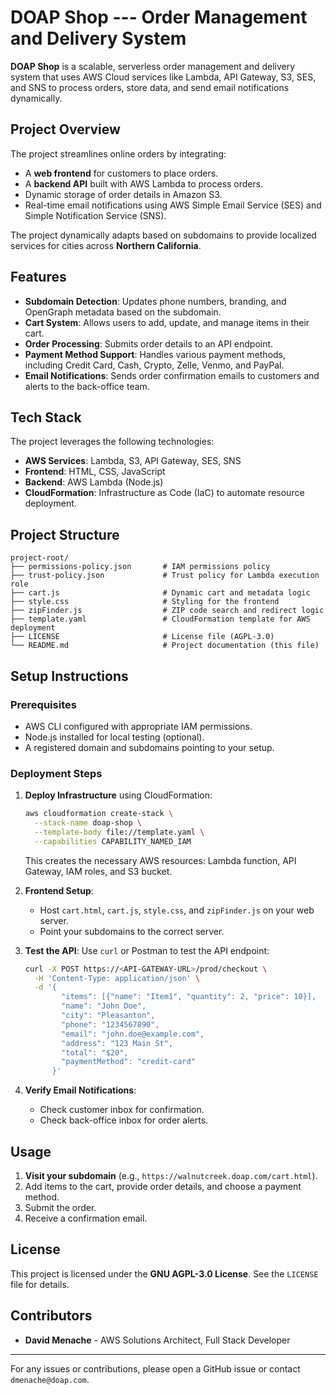 # DOAP Shop --- Order Management and Delivery System

**DOAP Shop** is a scalable, serverless order management and delivery system that uses AWS Cloud services like Lambda, API Gateway, S3, SES, and SNS to process orders, store data, and send email notifications dynamically.

## Project Overview
The project streamlines online orders by integrating:
- A **web frontend** for customers to place orders.
- A **backend API** built with AWS Lambda to process orders.
- Dynamic storage of order details in Amazon S3.
- Real-time email notifications using AWS Simple Email Service (SES) and Simple Notification Service (SNS).

The project dynamically adapts based on subdomains to provide localized services for cities across **Northern California**.

## Features
- **Subdomain Detection**: Updates phone numbers, branding, and OpenGraph metadata based on the subdomain.
- **Cart System**: Allows users to add, update, and manage items in their cart.
- **Order Processing**: Submits order details to an API endpoint.
- **Payment Method Support**: Handles various payment methods, including Credit Card, Cash, Crypto, Zelle, Venmo, and PayPal.
- **Email Notifications**: Sends order confirmation emails to customers and alerts to the back-office team.

## Tech Stack
The project leverages the following technologies:
- **AWS Services**: Lambda, S3, API Gateway, SES, SNS
- **Frontend**: HTML, CSS, JavaScript
- **Backend**: AWS Lambda (Node.js)
- **CloudFormation**: Infrastructure as Code (IaC) to automate resource deployment.

## Project Structure
```plaintext
project-root/
├── permissions-policy.json       # IAM permissions policy
├── trust-policy.json             # Trust policy for Lambda execution role
├── cart.js                       # Dynamic cart and metadata logic
├── style.css                     # Styling for the frontend
├── zipFinder.js                  # ZIP code search and redirect logic
├── template.yaml                 # CloudFormation template for AWS deployment
├── LICENSE                       # License file (AGPL-3.0)
└── README.md                     # Project documentation (this file)
```

## Setup Instructions
### Prerequisites
- AWS CLI configured with appropriate IAM permissions.
- Node.js installed for local testing (optional).
- A registered domain and subdomains pointing to your setup.

### Deployment Steps
1. **Deploy Infrastructure** using CloudFormation:
   ```bash
   aws cloudformation create-stack \
     --stack-name doap-shop \
     --template-body file://template.yaml \
     --capabilities CAPABILITY_NAMED_IAM
   ```
   This creates the necessary AWS resources: Lambda function, API Gateway, IAM roles, and S3 bucket.

2. **Frontend Setup**:
   - Host `cart.html`, `cart.js`, `style.css`, and `zipFinder.js` on your web server.
   - Point your subdomains to the correct server.

3. **Test the API**:
   Use `curl` or Postman to test the API endpoint:
   ```bash
   curl -X POST https://<API-GATEWAY-URL>/prod/checkout \
     -H 'Content-Type: application/json' \
     -d '{
           "items": [{"name": "Item1", "quantity": 2, "price": 10}],
           "name": "John Doe",
           "city": "Pleasanton",
           "phone": "1234567890",
           "email": "john.doe@example.com",
           "address": "123 Main St",
           "total": "$20",
           "paymentMethod": "credit-card"
         }'
   ```

4. **Verify Email Notifications**:
   - Check customer inbox for confirmation.
   - Check back-office inbox for order alerts.

## Usage
1. **Visit your subdomain** (e.g., `https://walnutcreek.doap.com/cart.html`).
2. Add items to the cart, provide order details, and choose a payment method.
3. Submit the order.
4. Receive a confirmation email.

## License
This project is licensed under the **GNU AGPL-3.0 License**. See the `LICENSE` file for details.

## Contributors
- **David Menache** - AWS Solutions Architect, Full Stack Developer

---
For any issues or contributions, please open a GitHub issue or contact `dmenache@doap.com`.
